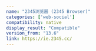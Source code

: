 ```yaml
---
name: "2345浏览器 (2345 Browser)"
categories: ['web-social']
compatibility: native
display_result: "Compatible"
version_from: "13.6"
link: https://ie.2345.cc/
---
```

